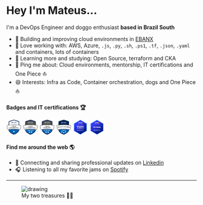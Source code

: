 # Hey I'm Mateus...

I'm a DevOps Engineer and doggo enthusiast **based in Brazil South**

- 🏢 Building and improving cloud environments in [EBANX](https://www.ebanx.com/en/)
- 🔧 Love working with: AWS, Azure, `.js`, `.py`, `.sh`, `.ps1`, `.tf`, `.json`, `.yaml` and containers, lots of containers
- 📖 Learning more and studying: Open Source, terraform and CKA
- 💬 Ping me about: Cloud environments, mentorship, IT certifications and One Piece ⛵
- 😄 Interests: Infra as Code, Container orchestration, dogs and One Piece ⛵

#### Badges and IT certifications 🏆
<img src="./img/az-900.png" alt="drawing" width="40"/>
<img src="./img/az-104.png" alt="drawing" width="40"/>
<img src="./img/az-204.png" alt="drawing" width="40"/>
<img src="./img/az-400.png" alt="drawing" width="40"/>
<img src="./img/aws-arch.png" alt="drawing" width="40"/>
<img src="./img/aws-dev.png" alt="drawing" width="40"/>


#### Find me around the web 🌎
- 💼 Connecting and sharing professional updates on [Linkedin](https://www.linkedin.com/in/mateus-ralves/)
- 🎧 Listening to all my favorite jams on [Spotify](https://open.spotify.com/user/mateusfj?si=e11c80851f484d90) 

---
<figure>
  <img src="./img/fm.gif" alt="drawing" width="300"/>
  <figcaption>My two treasures 🐶🐶 </figcaption>
</figure>

